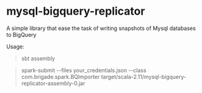 # mysql-bigquery-replicator

A simple library that ease the task of writing snapshots of Mysql databases to BigQuery

Usage:

> sbt assembly

> spark-submit --files your_credentials.json --class com.brigade.spark.BQImporter target/scala-2.11/mysql-bigquery-replicator-assembly-0.jar